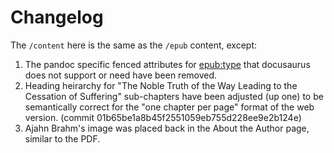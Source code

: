 # Changelog

The `/content` here is the same as the `/epub` content, except:

1. The pandoc specific fenced attributes for [epub:type](https://pandoc.org/MANUAL.html#the-epubtype-attribute) that docusaurus does not support or need have been removed.
1. Heading heirarchy for "The Noble Truth of the Way Leading to the Cessation of Suffering" sub-chapters have been adjusted (up one) to be semantically correct for the "one chapter per page" format of the web version. (commit 01b65be1a8b45f2551059eb755d228ee9e2b124e)
1. Ajahn Brahm's image was placed back in the About the Author page, similar to the PDF.
